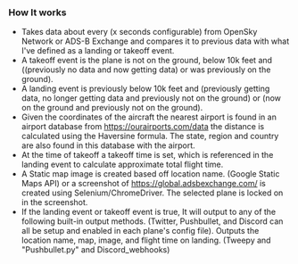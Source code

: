 ### How It works
-   Takes data about every (x seconds configurable) from OpenSky Network or ADS-B Exchange and compares it to previous data with what I've defined as a landing or takeoff event.
-   A takeoff event is the plane is not on the ground, below 10k feet and ((previously no data and now getting data) or was previously on the ground).
-   A landing event is previously below 10k feet and (previously getting data, no longer getting data and previously not on the ground) or (now on the ground and previously not on the ground).
-   Given the coordinates of the aircraft the nearest airport is found in an airport database from <https://ourairports.com/data> the distance is calculated using the Haversine formula. The state, region and country are also found in this database with the airport.
-   At the time of takeoff a takeoff time is set, which is referenced in the landing event to calculate approximate total flight time.
-   A Static map image is created based off location name. (Google Static Maps API) or a screenshot of <https://global.adsbexchange.com/> is created using Selenium/ChromeDriver. The selected plane is locked on in the screenshot.
-   If the landing event or takeoff event is true, It will output to any of the following built-in output methods. (Twitter, Pushbullet, and Discord can all be setup and enabled in each plane's config file). Outputs the location name, map, image, and flight time on landing. (Tweepy and "Pushbullet.py" and Discord_webhooks)
